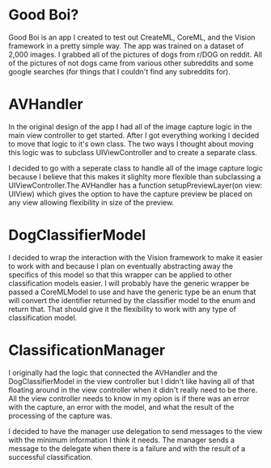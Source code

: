 # Good Boi?
Good Boi is an app I created to test out CreateML, CoreML, and the Vision framework in a pretty simple way. The app was trained on a dataset of 2,000 images. I grabbed all of the pictures of dogs from r/DOG on reddit. All of the pictures of not dogs came from various other subreddits and some google searches (for things that I couldn't find any subreddits for).

# AVHandler
In the original design of the app I had all of the image capture logic in the main view controller to get started. After I got everything working I decided to move that logic to it's own class. The two ways I thought about moving this logic was to subclass UIViewController and to create a separate class. 

I decided to go with a seperate class to handle all of the image capture logic because I believe that this makes it slighlty more flexible than subclassing a UIViewController.The AVHandler has a function setupPreviewLayer(on view: UIView) which gives the option to have the capture preview be placed on any view allowing flexibility in size of the preview. 

# DogClassifierModel
I decided to wrap the interaction with the Vision framework to make it easier to work with and because I plan on eventually abstracting away the specifics of this model so that this wrapper can be applied to other classification models easier. I will probably have the generic wrapper be passed a CoreMLModel to use and have the generic type be an enum that will convert the identifier returned by the classifier model to the enum and return that. That should give it the flexibility to work with any type of classification model.

# ClassificationManager
I originally had the logic that connected the AVHandler and the DogClassifierModel in the view controller but I didn't like having all of that floating around in the view controller when it didn't really need to be there. All the view controller needs to know in my opion is if there was an error with the capture, an error with the model, and what the result of the processing of the capture was. 

I decided to have the manager use delegation to send messages to the view with the minimum information I think it needs. The manager sends a message to the delegate when there is a failure and with the result of a successful classification.
